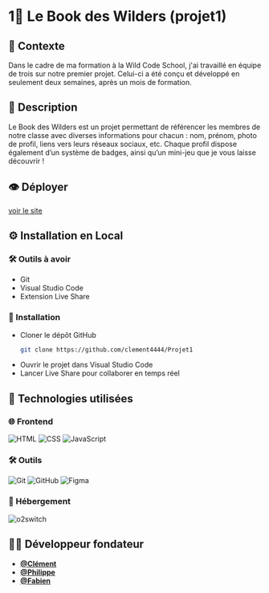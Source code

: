 # 1️📖 Le Book des Wilders (projet1)

## 👋 Contexte
Dans le cadre de ma formation à la Wild Code School, j'ai travaillé en équipe de trois sur notre premier projet. Celui-ci a été conçu et développé en seulement deux semaines, après un mois de formation.

## 🎯 Description
Le Book des Wilders est un projet permettant de référencer les membres de notre classe avec diverses informations pour chacun : nom, prénom, photo de profil, liens vers leurs réseaux sociaux, etc. Chaque profil dispose également d’un système de badges, ainsi qu’un mini-jeu que je vous laisse découvrir !

## 👁️ Déployer
[voir le site](https://projet1.clement-fiquet.fr)

## ⚙️ Installation en Local
### 🛠️ Outils à avoir
- Git
- Visual Studio Code
- Extension Live Share

### 🛜 Installation
- Cloner le dépôt GitHub
  ```bash
  git clone https://github.com/clement4444/Projet1
  ```
- Ouvrir le projet dans Visual Studio Code
- Lancer Live Share pour collaborer en temps réel

## 🤖 Technologies utilisées
### 🌐 Frontend  
![HTML](https://img.shields.io/badge/HTML-E34F26?logo=html5&logoColor=white)
![CSS](https://img.shields.io/badge/CSS-1572B6?logo=css3&logoColor=white) 
![JavaScript](https://img.shields.io/badge/JavaScript-F7DF1E?logo=javascript&logoColor=black)

### 🛠️ Outils
![Git](https://img.shields.io/badge/Git-F05032?logo=git&logoColor=white)
![GitHub](https://img.shields.io/badge/GitHub-181717?logo=github&logoColor=white)
![Figma](https://img.shields.io/badge/Figma-F24E1E?logo=figma&logoColor=white)


### 🚀 Hébergement  
![o2switch](https://img.shields.io/badge/o2switch-FF6600?logoColor=white)

## 👨‍💻 Développeur fondateur
- **[@Clément](https://github.com/clement4444)**    
- **[@Philippe](https://github.com/Philippevde)**   
- **[@Fabien](https://github.com/Fabishhhh)**